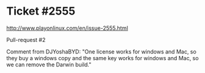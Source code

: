 Ticket #2555
============

http://www.playonlinux.com/en/issue-2555.html

Pull-request #2

Comment from DJYoshaBYD: "One license works for windows and Mac, so they buy a windows copy and the same key works for windows and Mac, so we can remove the Darwin build."
